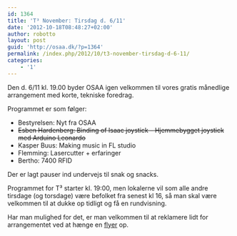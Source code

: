 ```yaml
---
id: 1364
title: 'T³ November: Tirsdag d. 6/11'
date: '2012-10-18T08:48:27+02:00'
author: robotto
layout: post
guid: 'http://osaa.dk/?p=1364'
permalink: /index.php/2012/10/t3-november-tirsdag-d-6-11/
categories:
    - '1'
---
```


Den d. 6/11 kl. 19.00 byder OSAA igen velkommen til vores gratis månedlige arrangement med korte, tekniske foredrag.

Programmet er som følger:

- Bestyrelsen: Nyt fra OSAA
- <del datetime="2012-10-31T22:53:38+00:00"> Esben Hardenberg: Binding of Isaac joystick – Hjemmebygget joystick med Arduino Leonardo</del>
- Kasper Buus: Making music in FL studio
- Flemming: Lasercutter + erfaringer
- Bertho: 7400 RFID

Der er lagt pauser ind undervejs til snak og snacks.

Programmet for T³ starter kl. 19:00, men lokalerne vil som alle andre tirsdage (og torsdage) være befolket fra senest kl 16, så man skal være velkommen til at dukke op tidligt og få en rundvisning.

Har man mulighed for det, er man velkommen til at reklamere lidt for arrangementet ved at hænge en [flyer](https://www.osaa.dk//wiki/images/T3-november-2012.pdf) op.